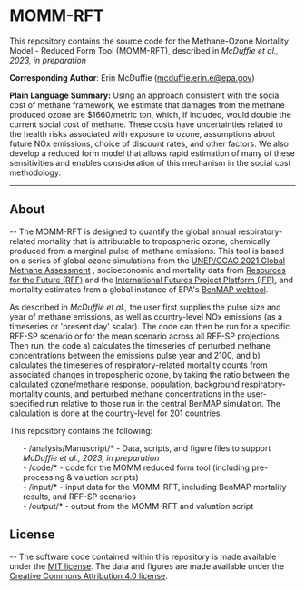 # MOMM-RFT

This repository contains the source code for the Methane-Ozone Mortality Model - Reduced Form Tool (MOMM-RFT), described in <i>McDuffie et al., 2023, in preparation</i>

<strong>Corresponding Author</strong>: Erin McDuffie (mcduffie.erin.e@epa.gov)

<strong>Plain Language Summary:</strong>
Using an approach consistent with the social cost of methane framework, we estimate that damages from the methane produced ozone are $1660/metric ton, which, if included, would double the current social cost of methane. These costs have uncertainties related to the health risks associated with exposure to ozone, assumptions about future NOx emissions, choice of discount rates, and other factors. We also develop a reduced form model that allows rapid estimation of many of these sensitivities and enables consideration of this mechanism in the social cost methodology. 

----------------
## About
--
The MOMM-RFT is designed to quantify the global annual respiratory-related mortality that is attributable to tropospheric ozone, chemically produced from a marginal pulse of methane emissions. This tool is based on a series of global ozone simulations from the <a href="https://www.ccacoalition.org/en/resources/global-methane-assessment-full-report/">UNEP/CCAC 2021 Global Methane Assessment</a> , socioeconomic and mortality data from <a href="https://zenodo.org/record/5898729/">Resources for the Future (RFF)</a> and the <a href="https://korbel.du.edu/pardee/international-futures-platform/">International Futures Project Platform (IFP)</a>, and mortality estimates from a global instance of EPA's  <a href="https://www.epa.gov/benmap/">BenMAP webtool</a>. 

As described in <i>McDuffie et al.,</i> the user first supplies the pulse size and year of methane emissions, as well as country-level NOx emissions (as a timeseries or 'present day' scalar). The code can then be run for a specific RFF-SP scenario or for the mean scenario across all RFF-SP projections.  Then run, the code a) calculates the timeseries of perturbed methane concentrations between the emissions pulse year and 2100, and b) calculates the timeseries of respiratory-related mortality counts from associated changes in tropospheric ozone, by taking the ratio between the calculated ozone/methane response, population, background respiratory-mortality counts, and perturbed methane concentrations in the user-specified run relative to those run in the central BenMAP simulation. The calculation is done at the country-level for 201 countries. 

This repository contains the following:<br>
  <ul>- /analysis/Manuscript/* - Data, scripts, and figure files to support <i>McDuffie et al., 2023, in preparation</i><br>
  - /code/* - code for the MOMM reduced form tool (including pre-processing & valuation scripts)<br>
  - /input/* - input data for the MOMM-RFT, including BenMAP mortality results, and RFF-SP scenarios<br>
  - /output/* - output from the MOMM-RFT and valuation script<br></ul>

## License
 --
The software code contained within this repository is made available under the <a href="https://opensource.org/license/mit/">MIT license</a>. The data and figures are made available under the <a href ="https://creativecommons.org/licenses/by/4.0/">Creative Commons Attribution 4.0 license</a>.

